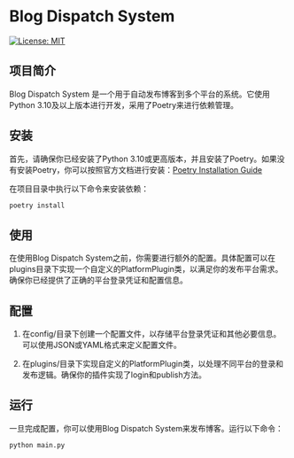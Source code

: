 # Blog Dispatch System

[![License: MIT](https://img.shields.io/badge/License-MIT-yellow.svg)](https://opensource.org/licenses/MIT)

## 项目简介

Blog Dispatch System 是一个用于自动发布博客到多个平台的系统。它使用Python 3.10及以上版本进行开发，采用了Poetry来进行依赖管理。

## 安装

首先，请确保你已经安装了Python 3.10或更高版本，并且安装了Poetry。如果没有安装Poetry，你可以按照官方文档进行安装：[Poetry Installation Guide](https://python-poetry.org/docs/#installation)

在项目目录中执行以下命令来安装依赖：

```bash
poetry install
```

## 使用
在使用Blog Dispatch System之前，你需要进行额外的配置。具体配置可以在plugins目录下实现一个自定义的PlatformPlugin类，以满足你的发布平台需求。确保你已经提供了正确的平台登录凭证和配置信息。

## 配置
1. 在config/目录下创建一个配置文件，以存储平台登录凭证和其他必要信息。可以使用JSON或YAML格式来定义配置文件。

2. 在plugins/目录下实现自定义的PlatformPlugin类，以处理不同平台的登录和发布逻辑。确保你的插件实现了login和publish方法。

## 运行
一旦完成配置，你可以使用Blog Dispatch System来发布博客。运行以下命令：
``` python
python main.py
```

